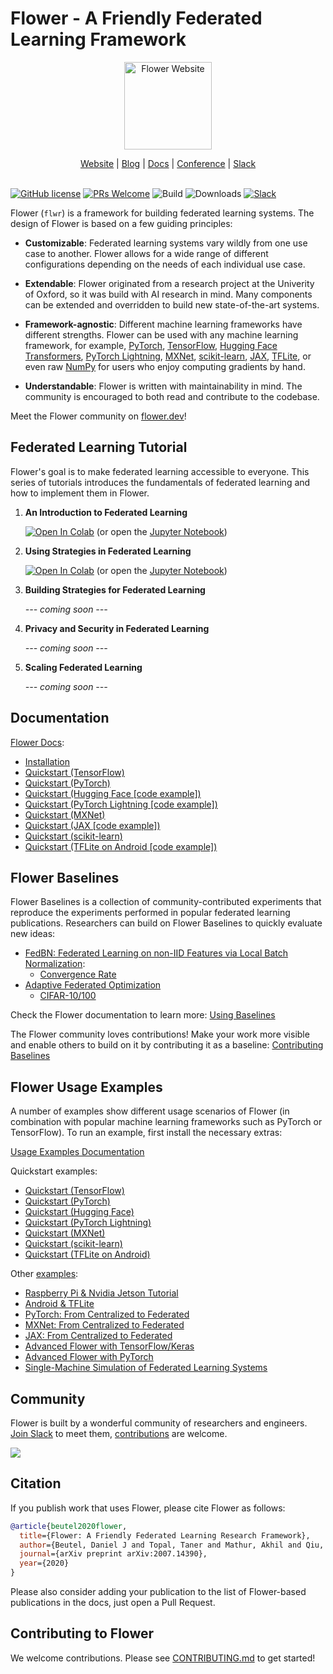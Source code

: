 # Flower - A Friendly Federated Learning Framework

<p align="center">
  <a href="https://flower.dev/">
    <img src="https://flower.dev/_next/image/?url=%2F_next%2Fstatic%2Fmedia%2Fflower_white_border.c2012e70.png&w=640&q=75" width="140px" alt="Flower Website" />
  </a>
</p>
<p align="center">
    <a href="https://flower.dev/">Website</a> |
    <a href="https://flower.dev/blog">Blog</a> |
    <a href="https://flower.dev/docs/">Docs</a> |
    <a href="https://flower.dev/conf/flower-summit-2021">Conference</a> |
    <a href="https://flower.dev/join-slack">Slack</a>
    <br /><br />
</p>

[![GitHub license](https://img.shields.io/github/license/adap/flower)](https://github.com/adap/flower/blob/main/LICENSE)
[![PRs Welcome](https://img.shields.io/badge/PRs-welcome-brightgreen.svg)](https://github.com/adap/flower/blob/main/CONTRIBUTING.md)
![Build](https://github.com/adap/flower/workflows/Build/badge.svg)
![Downloads](https://pepy.tech/badge/flwr)
[![Slack](https://img.shields.io/badge/Chat-Slack-red)](https://flower.dev/join-slack)

Flower (`flwr`) is a framework for building federated learning systems. The
design of Flower is based on a few guiding principles:

* **Customizable**: Federated learning systems vary wildly from one use case to
  another. Flower allows for a wide range of different configurations depending
  on the needs of each individual use case.

* **Extendable**: Flower originated from a research project at the Univerity of
  Oxford, so it was build with AI research in mind. Many components can be
  extended and overridden to build new state-of-the-art systems.

* **Framework-agnostic**: Different machine learning frameworks have different
  strengths. Flower can be used with any machine learning framework, for
  example, [PyTorch](https://pytorch.org),
  [TensorFlow](https://tensorflow.org), [Hugging Face Transformers](https://huggingface.co/), [PyTorch Lightning](https://pytorchlightning.ai/), [MXNet](https://mxnet.apache.org/), [scikit-learn](https://scikit-learn.org/), [JAX](https://jax.readthedocs.io/), [TFLite](https://tensorflow.org/lite/), or even raw [NumPy](https://numpy.org/)
  for users who enjoy computing gradients by hand.

* **Understandable**: Flower is written with maintainability in mind. The
  community is encouraged to both read and contribute to the codebase.

Meet the Flower community on [flower.dev](https://flower.dev)!

## Federated Learning Tutorial

Flower's goal is to make federated learning accessible to everyone. This series of tutorials introduces the fundamentals of federated learning and how to implement them in Flower.

1. **An Introduction to Federated Learning**

   [![Open In Colab](https://colab.research.google.com/assets/colab-badge.svg)](https://colab.research.google.com/github/adap/flower/blob/main/tutorials/Flower-1-Intro-to-FL-PyTorch.ipynb) (or open the [Jupyter Notebook](https://github.com/adap/flower/blob/main/tutorials/Flower-1-Intro-to-FL-PyTorch.ipynb))

1. **Using Strategies in Federated Learning**

   [![Open In Colab](https://colab.research.google.com/assets/colab-badge.svg)](https://colab.research.google.com/github/adap/flower/blob/main/tutorials/Flower-2-Strategies-in-FL-PyTorch.ipynb) (or open the [Jupyter Notebook](https://github.com/adap/flower/blob/main/tutorials/Flower-2-Strategies-in-FL-PyTorch.ipynb))

1. **Building Strategies for Federated Learning**

   *--- coming soon ---*

1. **Privacy and Security in Federated Learning**

   *--- coming soon ---*

1. **Scaling Federated Learning**

   *--- coming soon ---*

## Documentation

[Flower Docs](https://flower.dev/docs):
* [Installation](https://flower.dev/docs/installation.html)
* [Quickstart (TensorFlow)](https://flower.dev/docs/quickstart_tensorflow.html)
* [Quickstart (PyTorch)](https://flower.dev/docs/quickstart_pytorch.html)
* [Quickstart (Hugging Face [code example])](https://flower.dev/docs/quickstart_huggingface.html)
* [Quickstart (PyTorch Lightning [code example])](https://flower.dev/docs/quickstart_pytorch_lightning.html)
* [Quickstart (MXNet)](https://flower.dev/docs/example-mxnet-walk-through.html)
* [Quickstart (JAX [code example])](https://github.com/adap/flower/tree/main/examples/jax_from_centralized_to_federated)
* [Quickstart (scikit-learn)](https://github.com/adap/flower/tree/main/examples/sklearn-logreg-mnist)
* [Quickstart (TFLite on Android [code example])](https://github.com/adap/flower/tree/main/examples/android)

## Flower Baselines

Flower Baselines is a collection of community-contributed experiments that reproduce the experiments performed in popular federated learning publications. Researchers can build on Flower Baselines to quickly evaluate new ideas:

* [FedBN: Federated Learning on non-IID Features via Local Batch Normalization](https://arxiv.org/pdf/2102.07623.pdf):
  * [Convergence Rate](https://github.com/adap/flower/tree/main/baselines/flwr_baselines/publications/fedbn/convergence_rate)
* [Adaptive Federated Optimization](https://arxiv.org/pdf/2003.00295.pdf)
  * [CIFAR-10/100](https://github.com/adap/flower/tree/main/baselines/flwr_baselines/publications/adaptive_federated_optimization)

Check the Flower documentation to learn more: [Using Baselines](https://flower.dev/docs/using-baselines.html)

The Flower community loves contributions! Make your work more visible and enable others to build on it by contributing it as a baseline: [Contributing Baselines](https://flower.dev/docs/contributing-baselines.html)

## Flower Usage Examples

A number of examples show different usage scenarios of Flower (in combination
with popular machine learning frameworks such as PyTorch or TensorFlow). To run
an example, first install the necessary extras:

[Usage Examples Documentation](https://flower.dev/docs/examples.html)

Quickstart examples:

* [Quickstart (TensorFlow)](https://github.com/adap/flower/tree/main/examples/quickstart_tensorflow)
* [Quickstart (PyTorch)](https://github.com/adap/flower/tree/main/examples/quickstart_pytorch)
* [Quickstart (Hugging Face)](https://github.com/adap/flower/tree/main/examples/quickstart_huggingface)
* [Quickstart (PyTorch Lightning)](https://github.com/adap/flower/tree/main/examples/quickstart_pytorch_lightning)
* [Quickstart (MXNet)](https://github.com/adap/flower/tree/main/examples/quickstart_mxnet)
* [Quickstart (scikit-learn)](https://github.com/adap/flower/tree/main/examples/sklearn-logreg-mnist)
* [Quickstart (TFLite on Android)](https://github.com/adap/flower/tree/main/examples/android)

Other [examples](https://github.com/adap/flower/tree/main/examples):

* [Raspberry Pi & Nvidia Jetson Tutorial](https://github.com/adap/flower/tree/main/examples/embedded_devices)
* [Android & TFLite](https://github.com/adap/flower/tree/main/examples/android)
* [PyTorch: From Centralized to Federated](https://github.com/adap/flower/tree/main/examples/pytorch_from_centralized_to_federated)
* [MXNet: From Centralized to Federated](https://github.com/adap/flower/tree/main/examples/mxnet_from_centralized_to_federated)
* [JAX: From Centralized to Federated](https://github.com/adap/flower/tree/main/examples/jax_from_centralized_to_federated)
* [Advanced Flower with TensorFlow/Keras](https://github.com/adap/flower/tree/main/examples/advanced_tensorflow)
* [Advanced Flower with PyTorch](https://github.com/adap/flower/tree/main/examples/advanced_pytorch)
* [Single-Machine Simulation of Federated Learning Systems](https://github.com/adap/flower/tree/main/examples/simulation)

## Community

Flower is built by a wonderful community of researchers and engineers. [Join Slack](https://flower.dev/join-slack) to meet them, [contributions](#contributing-to-flower) are welcome.

<a href="https://github.com/adap/flower/graphs/contributors">
  <img src="https://contrib.rocks/image?repo=adap/flower" />
</a>

## Citation

If you publish work that uses Flower, please cite Flower as follows: 

```bibtex
@article{beutel2020flower,
  title={Flower: A Friendly Federated Learning Research Framework},
  author={Beutel, Daniel J and Topal, Taner and Mathur, Akhil and Qiu, Xinchi and Parcollet, Titouan and Lane, Nicholas D},
  journal={arXiv preprint arXiv:2007.14390},
  year={2020}
}
```

Please also consider adding your publication to the list of Flower-based publications in the docs, just open a Pull Request.

## Contributing to Flower

We welcome contributions. Please see [CONTRIBUTING.md](CONTRIBUTING.md) to get
started!
